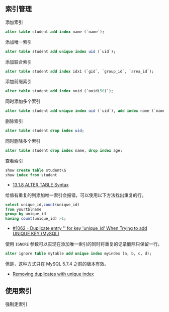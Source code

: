 ## 索引管理

添加索引

```sql
alter table student add index name (`name`);
```

添加唯一索引

```sql
alter table student add unique index uid (`uid`);
```

添加联合索引

```sql
alter table student add index idx1 (`gid`, `group_id`, `area_id`);
```

添加前缀索引

```sql
alter table student add index ooid (`ooid(50)`);
```

同时添加多个索引

```sql
alter table student add unique index uid (`uid`), add index name (`name`), add index age (`age`);
```

删除索引

```sql
alter table student drop index uid;
```

同时删除多个索引

```sql
alter table student drop index name, drop index age;
```

查看索引

```sql
show create table student\G
show index from student
```

- [13.1.8 ALTER TABLE Syntax](https://dev.mysql.com/doc/refman/5.7/en/alter-table.html)

给值有重复的列添加唯一索引会报错，可以使用以下方法找出重复的行。

```sql
select unique_id,count(unique_id)
from yourtblname
group by unique_id
having count(unique_id) >1;
```

- [#1062 - Duplicate entry '' for key 'unique_id' When Trying to add UNIQUE KEY (MySQL)](https://stackoverflow.com/questions/17823322/1062-duplicate-entry-for-key-unique-id-when-trying-to-add-unique-key-my)

使用 `IGNORE` 参数可以实现在添加唯一索引的同时将重复的记录删除只保留一行。

```sql
alter ignore table mytable add unique index myindex (a, b, c, d);
```

但是，这种方式只在 MySQL 5.7.4 之前的版本有效。

- [Removing duplicates with unique index](https://dev.mysql.com/doc/refman/5.7/en/alter-table.html)

## 使用索引

强制走索引

